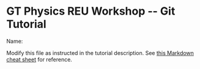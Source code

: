# GT Physics REU Workshop -- Git Tutorial

Name: 

Modify this file as instructed in the tutorial description.  See [this Markdown cheat sheet](https://www.markdownguide.org/cheat-sheet/) for reference.
